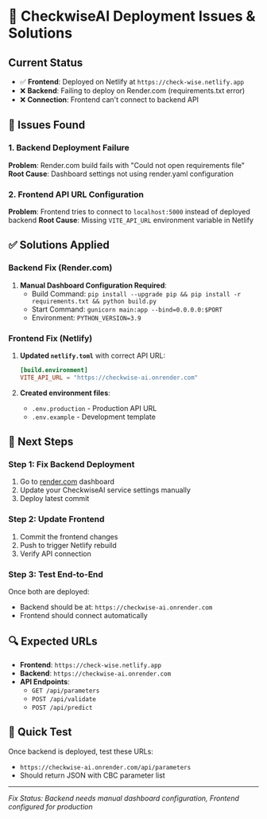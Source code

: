 # 🚨 CheckwiseAI Deployment Issues & Solutions

## Current Status
- ✅ **Frontend**: Deployed on Netlify at `https://check-wise.netlify.app`
- ❌ **Backend**: Failing to deploy on Render.com (requirements.txt error)
- ❌ **Connection**: Frontend can't connect to backend API

## 🔧 Issues Found

### 1. Backend Deployment Failure
**Problem**: Render.com build fails with "Could not open requirements file"
**Root Cause**: Dashboard settings not using render.yaml configuration

### 2. Frontend API URL Configuration
**Problem**: Frontend tries to connect to `localhost:5000` instead of deployed backend
**Root Cause**: Missing `VITE_API_URL` environment variable in Netlify

## ✅ Solutions Applied

### Backend Fix (Render.com)
1. **Manual Dashboard Configuration Required**:
   - Build Command: `pip install --upgrade pip && pip install -r requirements.txt && python build.py`
   - Start Command: `gunicorn main:app --bind=0.0.0.0:$PORT`
   - Environment: `PYTHON_VERSION=3.9`

### Frontend Fix (Netlify)
1. **Updated `netlify.toml`** with correct API URL:
   ```toml
   [build.environment]
   VITE_API_URL = "https://checkwise-ai.onrender.com"
   ```

2. **Created environment files**:
   - `.env.production` - Production API URL
   - `.env.example` - Development template

## 🎯 Next Steps

### Step 1: Fix Backend Deployment
1. Go to [render.com](https://render.com) dashboard
2. Update your CheckwiseAI service settings manually
3. Deploy latest commit

### Step 2: Update Frontend
1. Commit the frontend changes
2. Push to trigger Netlify rebuild
3. Verify API connection

### Step 3: Test End-to-End
Once both are deployed:
- Backend should be at: `https://checkwise-ai.onrender.com`
- Frontend should connect automatically

## 🔍 Expected URLs
- **Frontend**: `https://check-wise.netlify.app`
- **Backend**: `https://checkwise-ai.onrender.com`
- **API Endpoints**:
  - `GET /api/parameters`
  - `POST /api/validate`
  - `POST /api/predict`

## 🚀 Quick Test
Once backend is deployed, test these URLs:
- `https://checkwise-ai.onrender.com/api/parameters`
- Should return JSON with CBC parameter list

---
*Fix Status: Backend needs manual dashboard configuration, Frontend configured for production*